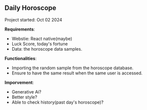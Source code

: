 ## Daily Horoscope
Project started: Oct 02 2024

**Requirements**:
<ul>
<li>Webstie: React native(maybe)</li>
<li>Luck Score, today's fortune</li>
<li>Data: the horoscope data samples.</li>
</ul>

**Functionalities**:
<ul>
<li>Importing the random sample from the horoscope database.</li>
<li>Ensure to have the same result when the same user is accessed.</li>
</ul>

**Imporvement**:
<ul>
<li>Generative Ai?</li>
<li>Better style?</li>
<li>Able to check history(past day's horoscope)?</li>
</ul>
